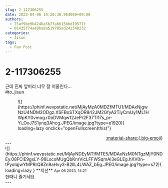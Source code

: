 ```yaml
---
slug: 2-117306255
date: 2023-04-06 14:20:36.964000+09:00
authors:
  - 75af9be9b4246a5b7fa6615bbd19571f
  - 01435f74a49ba8a519705ad242348232
categories:
  - Jisun
tags:
  - Fan Post
---
```


# 2-117306255

<div class="post-container" markdown="1">
<div class="content-container md-sidebar__scrollwrap" markdown="1">

근데 진짜 앞머리 너무 잘 어울린다…<br>\#to_jisun 
<figure markdown="1">
![](https://phinf.wevpstatic.net/MjAyMzA0MDZfMTU1/MDAxNjgwNzU4NDM2ODgz.XSFBoSTXqOR8rl2JM2GfyA2TiyCmUy1ML1HWpKY0vmog.r0oDVMqw12JePr2F37Ti17s_pr-Yi_OxJ7S1ynq3Ahcg.JPEG/image.jpg?type=e1920){ loading=lazy onclick="openFullscreen(this)"}
</figure>


</div>
</div>

<div style="text-align: right;" markdown="1">
<a href="https://weverse.io/fromis9/fanpost/2-117306255" style="text-align: right;">:material-share:{.big-emoji}</a>
</div>
---

<div class="comments-container md-sidebar__scrollwrap" markdown="1">
<div class="comment" markdown="1">
<div class='id-container' markdown="1">
![](https://phinf.wevpstatic.net/MjAyNDEyMTlfMTE5/MDAxNzM0NTgzMjY0NDEy.08FClE9gxLY-99LscoMUgQbKnrVicLFFWSqmAi3eGLEg.hXV0n-tPyoIqjwYMPRrQ8Zn9aHvy3-B2llL4LWAZ_bEg.JPEG/image.jpg?type=s72){ loading=lazy }
**<span class="artist">지선</span>** <small>Apr 06 2023, 14:21</small><br>
</div>
<div class='comment-body' markdown="1">
한때니 즐기세요
</div>
</div>
</div>
---
